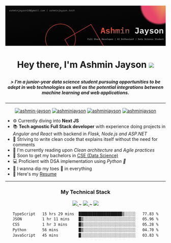 ![](./assets/Banner%20Image.png)

<h1 align = "center">

Hey there, I'm Ashmin Jayson <img src="https://media.giphy.com/media/hvRJCLFzcasrR4ia7z/giphy.gif" width="25"></h1>

<h5 align = "center">  &gt; 
I'm a junior-year data science student pursuing opportunities to be adept in web technologies as well as the potential integrations between machine learning and web applications.

</h5>

---

<p align="center">
<a href="https://dev.to/ashminjayson" target="blank"><img align="center" src="https://cdn.jsdelivr.net/npm/simple-icons@3.0.1/icons/dev-dot-to.svg" alt="ashmin-jayson" height="30" width="40" /></a>
<a href="https://linkedin.com/in/ashmin-jayson-2b6102216/" target="blank"><img align="center" src="https://img.icons8.com/?size=512&id=xuvGCOXi8Wyg&format=png" alt="ashminjayson" height="40" width="40" /></a>
<a href="https://www.instagram.com/_ashmin.j._/" target="blank"><img align="center" src="https://img.icons8.com/?size=512&id=Xy10Jcu1L2Su&format=png" alt="ashminjayson" height="40" width="40" /></a>
<a href="https://www.codechef.com/users/ashminj" target="blank"><img align="center" src="https://cdn.jsdelivr.net/npm/simple-icons@3.1.0/icons/codechef.svg" alt="ashminjayson" height="30" width="40" /></a>
</p>

-   ⚙️ Currently diving into **Next JS**
-   📚 **Tech agnostic Full Stack developer** with experience doing projects in _Angular and React_ with backend in _Flask, Node.js and ASP.NET_
-   🧹 Striving to write clean code that explains itself without the need for comments
-   📖 I'm currently reading upon _Clean architecture_ and _Agile practices_
-   🏫 Soon to get my bachelors in [CSE (Data Science)](https://www.mace.ac.in/)
-   💻 Proficient with DSA implementation using _Python 🐍_
-   🧩 I wanna dip my toes 🐾 in everything
-   📄 Here's my [Resume](https://drive.google.com/file/d/1qaWf4eXmRl9YJiCwlsRqGALJmXvC8ADg/view?usp=share_link)

---

<h3 align = "center"> My Technical Stack</h3>
  
<p align="center">
    <a href="https://skillicons.dev">
      <img src="https://skillicons.dev/icons?i=react,nextjs,angular,tailwind,scss" /> 
    </a> ~
    <a href="https://skillicons.dev">
      <img src="https://skillicons.dev/icons?i=fastapi,flask,nodejs,express" />
    </a> ~
    <a href="https://skillicons.dev">
      <img src="https://skillicons.dev/icons?i=azure,mongodb,firebase,mysql,supabase" />
    </a>
</p>

<div align="center">
<!--START_SECTION:waka-->

```txt
TypeScript   15 hrs 29 mins  ███████████████████▒░░░░░   77.83 %
JSON         1 hr 11 mins    █▒░░░░░░░░░░░░░░░░░░░░░░░   05.96 %
CSS          1 hr 3 mins     █▒░░░░░░░░░░░░░░░░░░░░░░░   05.28 %
Python       56 mins         █▒░░░░░░░░░░░░░░░░░░░░░░░   04.70 %
JavaScript   45 mins         █░░░░░░░░░░░░░░░░░░░░░░░░   03.83 %
```

<!--END_SECTION:waka-->
</div>
